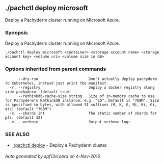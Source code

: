 ## ./pachctl deploy microsoft

Deploy a Pachyderm cluster running on Microsoft Azure.

### Synopsis


Deploy a Pachyderm cluster running on Microsoft Azure.

```
./pachctl deploy microsoft <container> <storage account name> <storage account key> <volume uri> <volume size in GB>
```

### Options inherited from parent commands

```
      --dry-run                       Don't actually deploy pachyderm to Kubernetes, instead just print the manifest.
  -r, --registry                      Deploy a docker registry along side pachyderm. (default true)
      --rethinkdb-cache-size string   Size of in-memory cache to use for Pachyderm's RethinkDB instance, e.g. "2G". Default is "768M". Size is specified in bytes, with allowed SI suffixes (M, K, G, Mi, Ki, Gi, etc) (default "768M")
  -s, --shards int                    The static number of shards for pfs. (default 32)
  -v, --verbose                       Output verbose logs
```

### SEE ALSO
* [./pachctl deploy](./pachctl_deploy.md)	 - Deploy a Pachyderm cluster.

###### Auto generated by spf13/cobra on 4-Nov-2016
